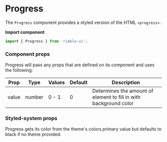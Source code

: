 # Progress

The `Progress` component provides a styled version of the HTML `<progress>`.

**Import component**

```jsx
import { Progress } from 'rimble-ui';
```

<!-- STORY -->

### Component props

Progress will pass any props that are defined on its component and uses the following:

| Prop  | Type   | Values | Default | Description                                                       |
| ----- | ------ | ------ | ------- | ----------------------------------------------------------------- |
| value | number | 0 - 1  | 0       | Determines the amount of element to fill in with background color |

### Styled-system props

Progress gets its color from the theme's colors.primary value but defaults to black if no theme provided.

